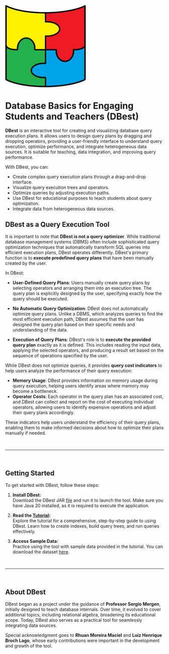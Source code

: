 <img src="./assets/images/dbest-logo2.png" alt="Logo do DBest" width="256">

# Database Basics for Engaging Students and Teachers (DBest)


**DBest** is an interactive tool for creating and visualizing database query execution plans. It allows users to design query plans by dragging and dropping operators, providing a user-friendly interface to understand query execution, optimize performance, and integrate heterogeneous data sources. It is suitable for teaching, data integration, and improving query performance.

With DBest, you can:
- Create complex query execution plans through a drag-and-drop interface.
- Visualize query execution trees and operators.
- Optimize queries by adjusting execution paths.
- Use DBest for educational purposes to teach students about query optimization.
- Integrate data from heterogeneous data sources.


## DBest as a Query Execution Tool

It is important to note that **DBest is not a query optimizer**. While traditional database management systems (DBMS) often include sophisticated query optimization techniques that automatically transform SQL queries into efficient execution plans, DBest operates differently. DBest's primary function is to **execute predefined query plans** that have been manually created by the user.


In DBest:

- **User-Defined Query Plans**: Users manually create query plans by selecting operators and arranging them into an execution tree. The query plan is explicitly designed by the user, specifying exactly how the query should be executed.
  
- **No Automatic Query Optimization**: DBest does not automatically optimize query plans. Unlike a DBMS, which analyzes queries to find the most efficient execution path, DBest assumes that the user has designed the query plan based on their specific needs and understanding of the data. 

- **Execution of Query Plans**: DBest's role is to **execute the provided query plan** exactly as it is defined. This includes reading the input data, applying the selected operators, and producing a result set based on the sequence of operations specified by the user.

While DBest does not optimize queries, it provides **query cost indicators** to help users analyze the performance of their query execution:

<!-- - **Execution Time**: DBest tracks the time it takes to execute each operator and the overall query plan. -->
- **Memory Usage**: DBest provides information on memory usage during query execution, helping users identify areas where memory may become a bottleneck.
- **Operator Costs**: Each operator in the query plan has an associated cost, and DBest can collect and report on the cost of executing individual operators, allowing users to identify expensive operations and adjust their query plans accordingly.

These indicators help users understand the efficiency of their query plans, enabling them to make informed decisions about how to optimize their plans manually if needed.

<br>

---

<br>


## Getting Started

To get started with DBest, follow these steps:

1. **Install DBest:**  
   Download the DBest JAR [file](DBest.jar) and run it to launch the tool. Make sure you have Java 20 installed, as it is required to execute the application.

2. **Read the [Tutorial](tutorial/README.md):**  
   Explore the tutorial for a comprehensive, step-by-step guide to using DBest. Learn how to create indexes, build query trees, and run queries effectively.

3. **Access Sample Data:**  
   Practice using the tool with sample data provided in the tutorial. You can download the dataset [here](tutorial/01a%20-%20tutorial-data.md).

<br>

---

<br>

## About DBest

DBest began as a project under the guidance of **Professor Sergio Mergen**, initially designed to teach database internals. Over time, it evolved to cover additional topics, including relational algebra, broadening its educational scope. Today, DBest also serves as a practical tool for seamlessly integrating data sources.

Special acknowledgment goes to **Rhuan Moreira Maciel** and **Luiz Henrique Broch Lago**, whose early contributions were important in the development and growth of the tool.







